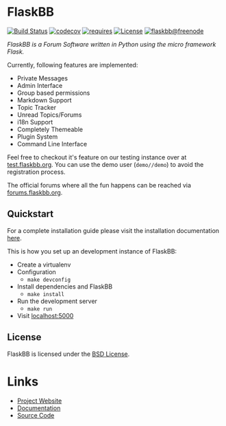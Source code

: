 # FlaskBB

[![Build Status](https://dev.azure.com/flaskbb/flaskbb/_apis/build/status/flaskbb.flaskbb?branchName=master)](https://dev.azure.com/flaskbb/flaskbb/_build/latest?definitionId=1&branchName=master)
[![codecov](https://codecov.io/gh/flaskbb/flaskbb/branch/master/graph/badge.svg)](https://codecov.io/gh/flaskbb/flaskbb)
[![requires](https://requires.io/github/flaskbb/flaskbb/requirements.svg?branch=master)](https://requires.io/github/flaskbb/flaskbb/requirements/?branch=master)
[![License](https://img.shields.io/badge/license-BSD-blue.svg)](https://flaskbb.org)
[![flaskbb@freenode](https://img.shields.io/badge/irc.freenode.net-%23flaskbb-blue.svg)](https://webchat.freenode.net/?channels=flaskbb)

*FlaskBB is a Forum Software written in Python using the micro framework Flask.*

Currently, following features are implemented:

* Private Messages
* Admin Interface
* Group based permissions
* Markdown Support
* Topic Tracker
* Unread Topics/Forums
* i18n Support
* Completely Themeable
* Plugin System
* Command Line Interface

Feel free to checkout it's feature on our testing instance over at
[test.flaskbb.org](https://test.flaskbb.org). You can use the demo user (``demo//demo``) to
avoid the registration process.

The official forums where all the fun happens can be reached via [forums.flaskbb.org](https://forums.flaskbb.org).


## Quickstart

For a complete installation guide please visit the installation documentation
[here](https://flaskbb.readthedocs.org/en/latest/installation.html).

This is how you set up an development instance of FlaskBB:

* Create a virtualenv
* Configuration
    * `make devconfig`
* Install dependencies and FlaskBB
    * `make install`
* Run the development server
    * `make run`
* Visit [localhost:5000](http://localhost:5000)


## License

FlaskBB is licensed under the [BSD License](https://github.com/flaskbb/flaskbb/blob/master/LICENSE).


# Links

* [Project Website](https://flaskbb.org)
* [Documentation](https://flaskbb.readthedocs.io)
* [Source Code](https://github.com/flaskbb/flaskbb)
